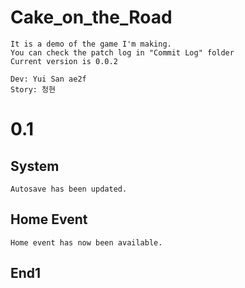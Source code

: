 # Cake_on_the_Road
    It is a demo of the game I'm making.
    You can check the patch log in "Commit Log" folder
    Current version is 0.0.2

    Dev: Yui San ae2f
    Story: 청현

# 0.1
## System
```
Autosave has been updated.
```
## Home Event
```
Home event has now been available.
```
## End1